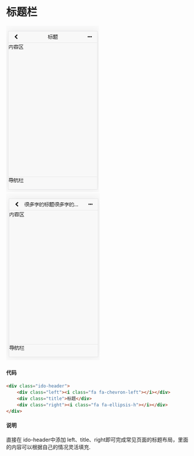 # 标题栏
![PNG](../../imgs/header.png)   ![PNG](../../imgs/header2.png)
#### 代码
```html
<div class="ido-header">
    <div class="left"><i class="fa fa-chevron-left"></i></div>
    <div class="title">标题</div>
    <div class="right"><i class="fa fa-ellipsis-h"></i></div>
</div> 
```
#### 说明
直接在 ido-header中添加 left、title、right即可完成常见页面的标题布局，里面的内容可以根据自己的情况灵活填充.

